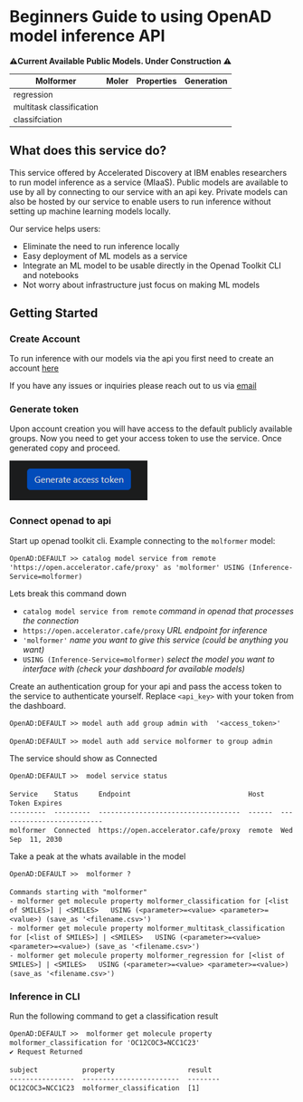 # Beginners Guide to using OpenAD model inference API

⚠️**Current Available Public Models. Under Construction** ⚠️

| Molformer                 | Moler         | Properties| Generation|
| --------                  | --------      | --------  | --------  |
| regression                |               |           |           |
| multitask classification  |               |           |           |
| classifciation            |               |           |           |


## What does this service do?

This service offered by Accelerated Discovery at IBM enables researchers to run model inference as a service (MIaaS). Public models are available to use by all by connecting to our service with an api key. Private models can also be hosted by our service to enable users to run inference without setting up machine learning models locally.

Our service helps users:
- Eliminate the need to run inference locally
- Easy deployment of ML models as a service
- Integrate an ML model to be usable directly in the Openad Toolkit CLI and notebooks
- Not worry about infrastructure just focus on making ML models


## Getting Started

### Create Account
To run inference with our models via the api you first need to create an account [here](https://open.accelerator.cafe/)

If you have any issues or inquiries please reach out to us via [email](mailto:phil.downey1@ibm.com)

### Generate token
Upon account creation you will have access to the default publicly available groups. Now you need to get your access token to use the service. Once generated copy and proceed.

![alt text](/assets/proxy/access_token.png)

### Connect openad to api

Start up openad toolkit cli. Example connecting to the `molformer` model:
```shell
OpenAD:DEFAULT >> catalog model service from remote 'https://open.accelerator.cafe/proxy' as 'molformer' USING (Inference-Service=molformer)
```

Lets break this command down
- `catalog model service from remote` *command in openad that processes the connection*
- `https://open.accelerator.cafe/proxy` *URL endpoint for inference*
- `'molformer'` *name you want to give this service (could be anything you want)*
- `USING (Inference-Service=molformer)` *select the model you want to interface with (check your dashboard for available models)*

Create an authentication group for your api and pass the access token to the service to authenticate yourself. Replace `<api_key>` with your token from the dashboard.
```shell
OpenAD:DEFAULT >> model auth add group admin with  '<access_token>'

OpenAD:DEFAULT >> model auth add service molformer to group admin
```

The service should show as Connected
```shell
OpenAD:DEFAULT >>  model service status

Service    Status     Endpoint                             Host    Token Expires
---------  ---------  -----------------------------------  ------  --------------------------
molformer  Connected  https://open.accelerator.cafe/proxy  remote  Wed Sep  11, 2030
```

Take a peak at the whats available in the model
```shell
OpenAD:DEFAULT >>  molformer ?

Commands starting with "molformer"
- molformer get molecule property molformer_classification for [<list of SMILES>] | <SMILES>   USING (<parameter>=<value> <parameter>=<value>) (save_as '<filename.csv>')
- molformer get molecule property molformer_multitask_classification for [<list of SMILES>] | <SMILES>   USING (<parameter>=<value> <parameter>=<value>) (save_as '<filename.csv>')
- molformer get molecule property molformer_regression for [<list of SMILES>] | <SMILES>   USING (<parameter>=<value> <parameter>=<value>) (save_as '<filename.csv>')
```

### Inference in CLI

Run the following command to get a classification result
```shell
OpenAD:DEFAULT >>  molformer get molecule property molformer_classification for 'OC12COC3=NCC1C23'
✔ Request Returned

subject           property                  result
----------------  ------------------------  --------
OC12COC3=NCC1C23  molformer_classification  [1]
```
